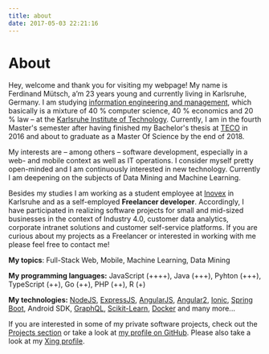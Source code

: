 ```yaml
---
title: about
date: 2017-05-03 22:21:16
---
```


# About

Hey, welcome and thank you for visiting my webpage! My name is Ferdinand Mütsch,  a’m 23 years young and currently living in Karlsruhe, Germany. I am studying [information engineering and management](http://informationswirtschaft.org), which basically is a mixture of 40 % computer science, 40 % economics and 20 % law – at the [Karlsruhe Institute of Technology](http://kit.edu). Currently, I am in the fourth Master's semester after having finished my Bachelor's thesis at [TECO](http://teco.edu) in 2016 and about to graduate as a Master Of Science by the end of 2018.

My interests are – among others – software development, especially in a web- and mobile context as well as IT operations. I consider myself pretty open-minded and I am continuously interested in new technology. Currently I am deepening on the subjects of Data Mining and Machine Learning.

Besides my studies I am working as a student employee at [Inovex](http://inovex.de) in Karlsruhe and as a self-employed **Freelancer developer**. Accordingly, I have participated in realizing software projects for small and mid-sized businesses in the context of Industry 4.0, customer data analytics, corporate intranet solutions and customer self-service platforms. If you are curious about my projects as a Freelancer or interested in working with me please feel free to contact me!

__My topics__:
Full-Stack Web, Mobile, Machine Learning, Data Mining

__My programming languages:__
JavaScript (++++), Java (+++), Pyhton (+++), TypeScript (++), Go (++), PHP (++), R (+)

__My technologies:__
[NodeJS](http://nodejs.org), [ExpressJS](http://expressjs.com/), [AngularJS](https://angularjs.org/), [Angular2](http://angular.io), [Ionic](http://ionicframework.com/), [Spring Boot](http://projects.spring.io/spring-boot/), Android SDK, [GraphQL](http://graphql.org/), [Scikit-Learn](http://scikit-learn.org/), [Docker](http://docker.com/) and many more...

If you are interested in some of my private software projects, check out the [Projects section](/#projects) or take a look at [my profile on GitHub](https://github.com/n1try). Please also take a look at my [Xing profile](https://www.xing.com/profile/Ferdinand_Muetsch).